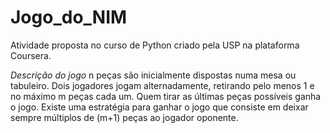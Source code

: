 # Jogo_do_NIM
Atividade proposta no curso de Python criado pela USP na plataforma Coursera.

*Descrição do jogo*
n peças são inicialmente dispostas numa mesa ou tabuleiro. Dois jogadores jogam alternadamente, retirando pelo menos 1 e no máximo m peças cada um. Quem tirar as últimas peças possíveis ganha o jogo.
Existe uma estratégia para ganhar o jogo que consiste em deixar sempre múltiplos de (m+1) peças ao jogador oponente.
